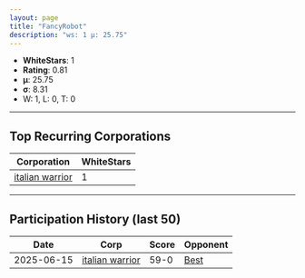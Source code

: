 ```yaml
---
layout: page
title: "FancyRobot"
description: "ws: 1 μ: 25.75"
---
```

- **WhiteStars**: 1
- **Rating**: 0.81
- **μ**: 25.75  
- **σ**: 8.31
- W: 1, L: 0, T: 0

---

## Top Recurring Corporations

| Corporation | WhiteStars |
| --- | --- |
| [italian warrior](https://ws.tsl.rocks/corp/250e012fb7b1b538e15fd2775ee25239b9c59b999c6c3271340cc97d4654df79/) | 1 |

---

## Participation History (last 50)

| Date | Corp | Score | Opponent |
| --- | --- | --- | --- |
| 2025-06-15 | [italian warrior](https://ws.tsl.rocks/corp/250e012fb7b1b538e15fd2775ee25239b9c59b999c6c3271340cc97d4654df79/) | 59-0 | [Best](https://ws.tsl.rocks/corp/bd123b7fcde92215ca4105138efc2319522ee5f2e23c925a0f2aa73adf49261a/) |